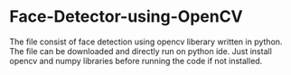 # Face-Detector-using-OpenCV

The file consist of face detection using opencv liberary written in python. The file can be downloaded and directly run on python ide. Just install opencv and numpy libraries before running the code if not installed.

